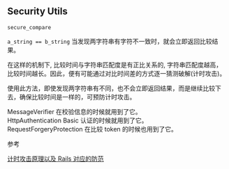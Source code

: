 ## Security Utils

```
secure_compare
```

`a_string == b_string` 当发现两字符串有字符不一致时，就会立即返回比较结果。

在这样的机制下, 比较时间与字符串匹配度是有正比关系的, 字符串匹配度越高，比较时间越长。因此，便有可能通过对比时间差的方式逐一猜测破解(计时攻击)。

使用此方法，即使发现两字符串有不同，也不会立即返回结果，而是继续比较下去，确保比较时间是一样的，可预防计时攻击。

MessageVerifier 在校验信息的时候就用到了它。
<br>
HttpAuthentication Basic 认证的时候就用到了它。
<br>
RequestForgeryProtection 在比较 token 的时候也用到了它。

参考

[计时攻击原理以及 Rails 对应的防范](https://ruby-china.org/topics/21380)
